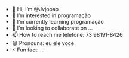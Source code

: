 - 👋 Hi, I’m @Jvjooao
- 👀 I’m interested in programação 
- 🌱 I’m currently learning programação
- 💞️ I’m looking to collaborate on ...
- 📫 How to reach me telefone: 73 98191-8426
- 😄 Pronouns: eu ele voce
- ⚡ Fun fact: ...

<!---
Jvjooao/Jvjooao is a ✨ special ✨ repository because its `README.md` (this file) appears on your GitHub profile.
You can click the Preview link to take a look at your changes.
--->
